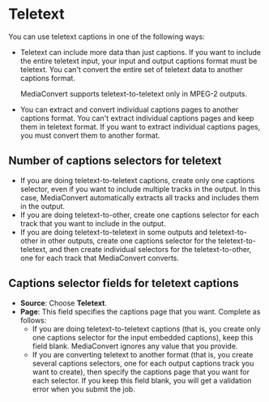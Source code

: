 # Teletext<a name="teletext"></a>

You can use teletext captions in one of the following ways:
+ Teletext can include more data than just captions\. If you want to include the entire teletext input, your input and output captions format must be teletext\. You can't convert the entire set of teletext data to another captions format\. 

  MediaConvert supports teletext\-to\-teletext only in MPEG\-2 outputs\.
+ You can extract and convert individual captions pages to another captions format\. You can't extract individual captions pages and keep them in teletext format\. If you want to extract individual captions pages, you must convert them to another format\.

## Number of captions selectors for teletext<a name="how-many-caption-selectors-2"></a>
+ If you are doing teletext\-to\-teletext captions, create only one captions selector, even if you want to include multiple tracks in the output\. In this case, MediaConvert automatically extracts all tracks and includes them in the output\. 
+ If you are doing teletext\-to\-other, create one captions selector for each track that you want to include in the output\.
+ If you are doing teletext\-to\-teletext in some outputs and teletext\-to\-other in other outputs, create one captions selector for the teletext\-to\-teletext, and then create individual selectors for the teletext\-to\-other, one for each track that MediaConvert converts\.

## Captions selector fields for teletext captions<a name="caption-selector-fields-teletext"></a>
+ **Source**: Choose **Teletext**\.
+ **Page**: This field specifies the captions page that you want\. Complete as follows: 
  + If you are doing teletext\-to\-teletext captions \(that is, you create only one captions selector for the input embedded captions\), keep this field blank\. MediaConvert ignores any value that you provide\.
  + If you are converting teletext to another format \(that is, you create several captions selectors, one for each output captions track you want to create\), then specify the captions page that you want for each selector\. If you keep this field blank, you will get a validation error when you submit the job\. 